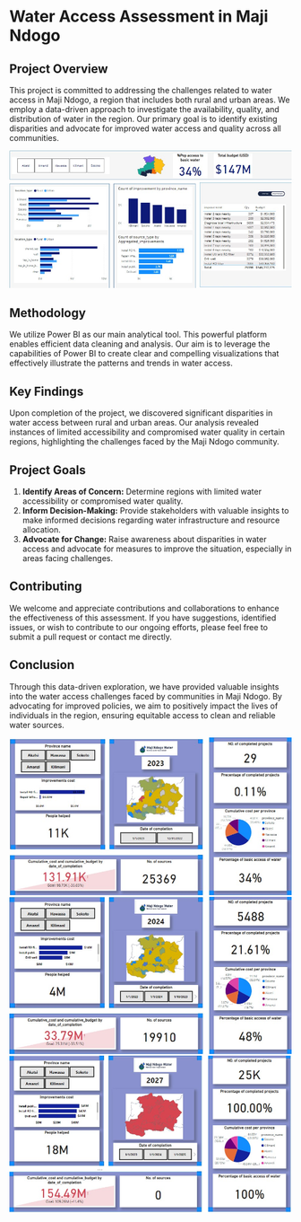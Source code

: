 # Water Access Assessment in Maji Ndogo

## Project Overview

This project is committed to addressing the challenges related to water access in Maji Ndogo, a region that includes both rural and urban areas. We employ a data-driven approach to investigate the availability, quality, and distribution of water in the region. Our primary goal is to identify existing disparities and advocate for improved water access and quality across all communities.

![Overview](https://raw.githubusercontent.com/James-Muguro/MajiNdogo-WaterForAll/main/dashboard/Overview.jpg)

## Methodology

We utilize Power BI as our main analytical tool. This powerful platform enables efficient data cleaning and analysis. Our aim is to leverage the capabilities of Power BI to create clear and compelling visualizations that effectively illustrate the patterns and trends in water access.

## Key Findings

Upon completion of the project, we discovered significant disparities in water access between rural and urban areas. Our analysis revealed instances of limited accessibility and compromised water quality in certain regions, highlighting the challenges faced by the Maji Ndogo community.

## Project Goals

1. **Identify Areas of Concern:** Determine regions with limited water accessibility or compromised water quality.
2. **Inform Decision-Making:** Provide stakeholders with valuable insights to make informed decisions regarding water infrastructure and resource allocation.
3. **Advocate for Change:** Raise awareness about disparities in water access and advocate for measures to improve the situation, especially in areas facing challenges.

## Contributing

We welcome and appreciate contributions and collaborations to enhance the effectiveness of this assessment. If you have suggestions, identified issues, or wish to contribute to our ongoing efforts, please feel free to submit a pull request or contact me directly.

## Conclusion

Through this data-driven exploration, we have provided valuable insights into the water access challenges faced by communities in Maji Ndogo. By advocating for improved policies, we aim to positively impact the lives of individuals in the region, ensuring equitable access to clean and reliable water sources.

![2023 Dashboard](https://raw.githubusercontent.com/James-Muguro/MajiNdogo-WaterForAll/main/dashboard/2023.dashboard.jpg)
![2024 Dashboard](https://raw.githubusercontent.com/James-Muguro/MajiNdogo-WaterForAll/main/dashboard/2024.dashboard.jpg)
![2027 Dashboard](https://raw.githubusercontent.com/James-Muguro/MajiNdogo-WaterForAll/main/dashboard/2027.dashboard.jpg)
